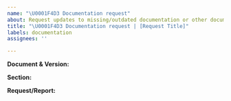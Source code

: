 ```yaml
---
name: "\U0001F4D3 Documentation request"
about: Request updates to missing/outdated documentation or other documentation issues.
title: "\U0001F4D3 Documentation request | [Request Title]"
labels: documentation
assignees: ''

---
```


**Document & Version:**

**Section:**

**Request/Report:**
